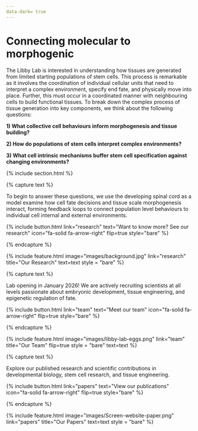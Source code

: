 ```yaml
---
data-dark= true
---
```


# Connecting molecular to morphogenic
The Libby Lab is interested in understanding how tissues are generated from limited starting populations of stem cells. This process is remarkable as it involves the coordination of individual cellular units that need to interpret a complex environment, specify end fate, and physically move into place. Further, this must occur in a coordinated manner with neighbouring cells to build functional tissues. To break down the complex process of tissue generation into key components, we think about the following questions:

**1) What collective cell behaviours inform morphogenesis and tissue building?**

**2) How do populations of stem cells interpret complex environments?** 

**3) What cell intrinsic mechanisms buffer stem cell specification against changing environments?**

{% include section.html %}

{% capture text %}

To begin to answer these questions, we use the developing spinal cord as a model examine how cell fate decisions and tissue scale morphogenesis interact, forming feedback loops to connect population level behaviours to individual cell internal and external environments.

{%
  include button.html
  link="research"
  text="Want to know more? See our research"
  icon="fa-solid fa-arrow-right"
  flip=true
  style="bare"
%}

{% endcapture %}

{%
  include feature.html
  image="images/background.jpg"
  link="research"
  title="<span style='color: var(--secondary)'>Our Research</span>"
  text=text
  style = "bare"
%}

{% capture text %}

Lab opening in January 2026! We are actively recruiting scientists at all levels passionate about embryonic development, tissue engineering, and epigenetic regulation of fate.

{%
  include button.html
  link="team"
  text="Meet our team"
  icon="fa-solid fa-arrow-right"
  flip=true
  style="bare"
%}

{% endcapture %}

{%
  include feature.html
  image="images/libby-lab-eggs.png"
  link="team"
  title="<span style='color: var(--secondary)'>Our Team</span>"
  flip=true
  style = "bare"
  text=text
%}

{% capture text %}

Explore our published research and scientific contributions in developmental biology, stem cell research, and tissue engineering.

{%
  include button.html
  link="papers"
  text="View our publications"
  icon="fa-solid fa-arrow-right"
  flip=true
  style="bare"
%}

{% endcapture %}

{%
  include feature.html
  image="images/Screen-website-paper.png"
  link="papers"
  title="<span style='color: var(--secondary)'>Our Papers</span>"
  text=text
  style = "bare"
%}
